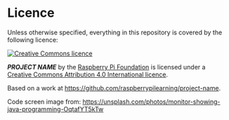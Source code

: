 # Licence

Unless otherwise specified, everything in this repository is covered by the following licence:

[![Creative Commons licence](http://i.creativecommons.org/l/by-sa/4.0/88x31.png)](http://creativecommons.org/licenses/by-sa/4.0/)

***PROJECT NAME*** by the [Raspberry Pi Foundation](http://www.raspberrypi.org) is licensed under a [Creative Commons Attribution 4.0 International licence](http://creativecommons.org/licenses/by-sa/4.0/).

Based on a work at https://github.com/raspberrypilearning/project-name.

Code screen image from: https://unsplash.com/photos/monitor-showing-java-programming-OqtafYT5kTw